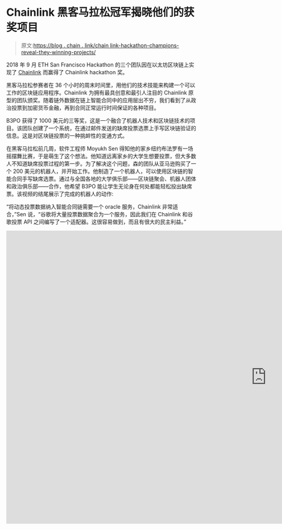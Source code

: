 # Chainlink 黑客马拉松冠军揭晓他们的获奖项目

> 原文:[https://blog . chain . link/chain link-hackathon-champions-reveal-they-winning-projects/](https://blog.chain.link/chainlink-hackathon-champions-reveal-their-winning-projects/)

2018 年 9 月 ETH San Francisco Hackathon 的三个团队因在以太坊区块链上实现了 [Chainlink](https://chain.link/) 而赢得了 Chainlink hackathon 奖。

黑客马拉松参赛者在 36 个小时的周末时间里，用他们的技术技能来构建一个可以工作的区块链应用程序。Chainlink 为拥有最具创意和最引人注目的 Chainlink 原型的团队颁奖。随着链外数据在链上智能合同中的应用层出不穷，我们看到了从政治投票到加密货币金融，再到合同正常运行时间保证的各种项目。

B3PO 获得了 1000 美元的三等奖，这是一个融合了机器人技术和区块链技术的项目。该团队创建了一个系统，在通过邮件发送的缺席投票选票上手写区块链验证的信息。这是对区块链投票的一种挑衅性的变通方式。

在黑客马拉松前几周，软件工程师 Moyukh Sen 得知他的家乡纽约布法罗有一场摇摆舞比赛，于是萌生了这个想法。他知道远离家乡的大学生想要投票，但大多数人不知道缺席投票过程的第一步。为了解决这个问题，森的团队从亚马逊购买了一个 200 美元的机器人，并开始工作。他制造了一个机器人，可以使用区块链的智能合同手写缺席选票。通过与全国各地的大学俱乐部——区块链聚会、机器人团体和政治俱乐部——合作，他希望 B3PO 能让学生无论身在何处都能轻松投出缺席票。该视频的结尾展示了完成的机器人的动作:

“将动态投票数据纳入智能合同链需要一个 oracle 服务，Chainlink 非常适合，”Sen 说，“谷歌将大量投票数据聚合为一个服务，因此我们在 Chainlink 和谷歌投票 API 之间编写了一个适配器。这很容易做到，而且有很大的民主利益。”

<iframe title="B3PO Bot Demo" width="1380" height="776" src="https://www.youtube.com/embed/Xin6IcwoqFk?feature=oembed" frameborder="0" allow="accelerometer; autoplay; clipboard-write; encrypted-media; gyroscope; picture-in-picture" allowfullscreen=""></div> <p>2000 美元的二等奖授予了 Link Set，这是一个针对想要更自动化交易体验的加密交易员的项目。随着价值在您的代币组合中转移，Link Set 可以重新平衡您的加密货币组合，根据现实世界的价格变化自动执行交易。此外，交易者可以创建一篮子加密货币，随着时间的推移重新平衡，类似于启动自己的标准普尔 500。</p> <p>“我们熟悉标准的交易所交易基金，它可以让你追踪一个指数。“我们对用加密技术做这件事很感兴趣，”Link Set 团队成员 Sharad Shekar 说。“自主再平衡可能会彻底改变加密货币投资的方式。”团队成员埃德蒙·米勒补充道:“我们的目标是建立一个不可信的系统，这很容易通过 Chainlink 来管理。”</p> <p>“单人黑客”朱学峰赢得了 Chainlink 黑客马拉松比赛的冠军和 4000 美元奖金。他的应用程序 Micro Subscription 通过监控服务器正常运行时间数据，让云提供商对他们的保证负责。微订阅使用链上 oracle 在用户和提供商之间建立智能合约。它根据公司规定的服务水平协议(SLA)进行支付，并确保客户不会为任何停机时间付费。</p> <p>“按统一费率支付云服务需要更多的资金流，”朱说。"我的项目让用户为他们使用的东西付费，比如按分钟计费的电话服务."</p> <p>这些黑客马拉松获奖者展示了各种应用，展示了将安全的外部数据引入区块链模式将如何影响当今和未来的世界。</p> <div class="ast-oembed-container"><iframe loading="lazy" title="ETHSF -- Closing Ceremonies" width="1380" height="776" src="https://www.youtube.com/embed/lLB07EApoXI?start=4049&amp;feature=oembed" frameborder="0" allow="accelerometer; autoplay; clipboard-write; encrypted-media; gyroscope; picture-in-picture" allowfullscreen=""/></div> <div class="widget_tag_cloud tag-list"/> </body> </html></iframe>